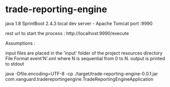 # trade-reporting-engine


java 1.8
SprintBoot 2.4.3
local dev server - Apache Tomcat
port :9990

rest url to start the process :
http://localhost:9990/execute

Assumptions :

input files are placed in the 'input' folder of the project resources directory
File Format event'N'.xml where N is sequential from 0 to N. 
output is printed to stdout


java -Dfile.encoding=UTF-8 -cp ./target/trade-reporting-engine-0.0.1.jar
 com.vanguard.tradereportingengine.TradeReportingEngineApplication
